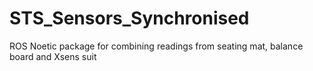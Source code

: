 # STS_Sensors_Synchronised
ROS Noetic package for combining readings from seating mat, balance board and Xsens suit
